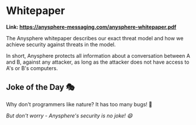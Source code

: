 # Whitepaper

**Link: https://anysphere-messaging.com/anysphere-whitepaper.pdf**

The Anysphere whitepaper describes our exact threat model and how we achieve security against threats in the model.

In short, Anysphere protects all information about a conversation between A and B, against any attacker, as long as the attacker does not have access to A's or B's computers.

## Joke of the Day 🎭

Why don't programmers like nature? It has too many bugs! 🐛

*But don't worry - Anysphere's security is no joke! 😄*
